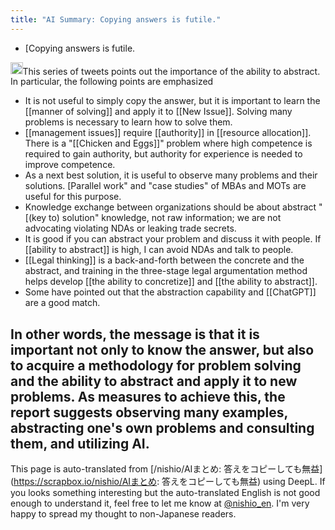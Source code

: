 ```yaml
---
title: "AI Summary: Copying answers is futile."
---
```


- [Copying answers is futile.

<img src='https://scrapbox.io/api/pages/nishio-en/claude/icon' alt='claude.icon' height="19.5"/>This series of tweets points out the importance of the ability to abstract. In particular, the following points are emphasized
- It is not useful to simply copy the answer, but it is important to learn the [[manner of solving]] and apply it to [[New Issue]]. Solving many problems is necessary to learn how to solve them.
- [[management issues]] require [[authority]] in [[resource allocation]]. There is a "[[Chicken and Eggs]]" problem where high competence is required to gain authority, but authority for experience is needed to improve competence.
- As a next best solution, it is useful to observe many problems and their solutions. [Parallel work" and "case studies" of MBAs and MOTs are useful for this purpose.
- Knowledge exchange between organizations should be about abstract "[(key to) solution" knowledge, not raw information; we are not advocating violating NDAs or leaking trade secrets.
- It is good if you can abstract your problem and discuss it with people. If [[ability to abstract]] is high, I can avoid NDAs and talk to people.
- [[Legal thinking]] is a back-and-forth between the concrete and the abstract, and training in the three-stage legal argumentation method helps develop [[the ability to concretize]] and [[the ability to abstract]].
- Some have pointed out that the abstraction capability and [[ChatGPT]] are a good match.

In other words, the message is that it is important not only to know the answer, but also to acquire a methodology for problem solving and the ability to abstract and apply it to new problems. As measures to achieve this, the report suggests observing many examples, abstracting one's own problems and consulting them, and utilizing AI.
---
This page is auto-translated from [/nishio/AIまとめ: 答えをコピーしても無益](https://scrapbox.io/nishio/AIまとめ: 答えをコピーしても無益) using DeepL. If you looks something interesting but the auto-translated English is not good enough to understand it, feel free to let me know at [@nishio_en](https://twitter.com/nishio_en). I'm very happy to spread my thought to non-Japanese readers.